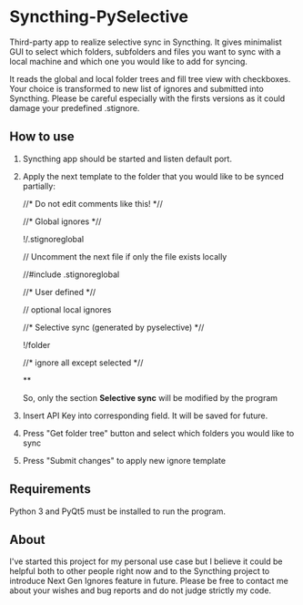 # Syncthing-PySelective
Third-party app to realize selective sync in Syncthing. It gives minimalist GUI to select which folders, subfolders and files you want to sync with a local machine and which one you would like to add for syncing.

It reads the global and local folder trees and fill tree view with checkboxes. Your choice is transformed to new list of ignores and submitted into Syncthing. Please be careful especially with the firsts versions as it could damage your predefined .stignore.

## How to use
1. Syncthing app should be started and listen default port.

2. Apply the next template to the folder that you would like to be synced partially:

    //\* Do not edit comments like this! \*//

    //\* Global ignores \*//

    !/.stignoreglobal

    // Uncomment the next file if only the file exists locally

    //#include .stignoreglobal

    //\* User defined \*//

    // optional local ignores

    //\* Selective sync (generated by pyselective) \*//

    !/folder

    //\* ignore all except selected \*//

    **


    So, only the section **Selective sync** will be modified by the program

3. Insert API Key into corresponding field. It will be saved for future.

4. Press "Get folder tree" button and select which folders you would like to sync

5. Press "Submit changes" to apply new ignore template

## Requirements
Python 3 and PyQt5 must be installed to run the program. 

## About
I've started this project for my personal use case but I believe it could be helpful both to other people right now and to the Syncthing project to introduce Next Gen Ignores feature in future. Please be free to contact me about your wishes and bug reports and do not judge strictly my code.

